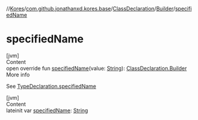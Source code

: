 //[Kores](../../../index.md)/[com.github.jonathanxd.kores.base](../../index.md)/[ClassDeclaration](../index.md)/[Builder](index.md)/[specifiedName](specified-name.md)



# specifiedName  
[jvm]  
Content  
open override fun [specifiedName](specified-name.md)(value: [String](https://kotlinlang.org/api/latest/jvm/stdlib/kotlin/-string/index.html)): [ClassDeclaration.Builder](index.md)  
More info  


See [TypeDeclaration.specifiedName](../../-type-declaration/specified-name.md)

  


[jvm]  
Content  
lateinit var [specifiedName](specified-name.md): [String](https://kotlinlang.org/api/latest/jvm/stdlib/kotlin/-string/index.html)  



